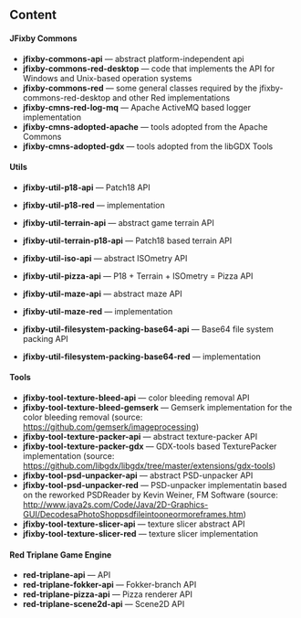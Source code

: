 ## Content

#### JFixby Commons
- **jfixby-commons-api** — 
 abstract platform-independent api
- **jfixby-commons-red-desktop** —
 code that implements the API for Windows and Unix-based operation systems
- **jfixby-commons-red** —
 some general classes required by the jfixby-commons-red-desktop and other Red implementations
- **jfixby-cmns-red-log-mq** — Apache ActiveMQ based logger implementation
- **jfixby-cmns-adopted-apache** — tools adopted from the Apache Commons
- **jfixby-cmns-adopted-gdx** — tools adopted from the libGDX Tools

#### Utils
- **jfixby-util-p18-api** — Patch18 API
- **jfixby-util-p18-red** — implementation

- **jfixby-util-terrain-api** — abstract game terrain API
- **jfixby-util-terrain-p18-api** — Patch18 based terrain API
- **jfixby-util-iso-api** — abstract ISOmetry API
- **jfixby-util-pizza-api** — P18 + Terrain + ISOmetry = Pizza API 

- **jfixby-util-maze-api** — abstract maze API
- **jfixby-util-maze-red** — implementation

- **jfixby-util-filesystem-packing-base64-api** — Base64 file system packing API
- **jfixby-util-filesystem-packing-base64-red** — implementation

#### Tools

- **jfixby-tool-texture-bleed-api** — color bleeding removal API
- **jfixby-tool-texture-bleed-gemserk** — Gemserk implementation for the color bleeding removal (source: https://github.com/gemserk/imageprocessing)
- **jfixby-tool-texture-packer-api** — abstract texture-packer API
- **jfixby-tool-texture-packer-gdx** — GDX-tools based TexturePacker implementation (source: https://github.com/libgdx/libgdx/tree/master/extensions/gdx-tools)
- **jfixby-tool-psd-unpacker-api** — abstract PSD-unpacker API
- **jfixby-tool-psd-unpacker-red** — PSD-unpacker implementatin based on the reworked PSDReader by Kevin Weiner, FM Software (source: http://www.java2s.com/Code/Java/2D-Graphics-GUI/DecodesaPhotoShoppsdfileintooneormoreframes.htm)
- **jfixby-tool-texture-slicer-api** — texture slicer abstract API
- **jfixby-tool-texture-slicer-red** — texture slicer implementation

#### Red Triplane Game Engine
- **red-triplane-api** — API
- **red-triplane-fokker-api** — Fokker-branch API
- **red-triplane-pizza-api** — Pizza renderer API 
- **red-triplane-scene2d-api** — Scene2D API

